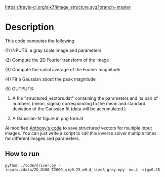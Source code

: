 https://travis-ci.org/aik7/image_structure.svg?branch=master

# Description

This code computes the following:

(1) INPUTS: a gray scale image and parameters

(2) Compute the 2D Fourier transform of the image

(3) Compute the radial average of the Fourier magnitude

(4) Fit a Gaussian about the peak magnitude

(5) OUTPUTS:

1. A file "structured_vectors.dat" containing the parameters and its pair of numbers (mean, sigma) corresponding to the mean and standard deviation of the Gaussian fit (data will be accumulated.)

2. A Gaussian-fit figure in png format

Ai modified [Anthony's code](https://github.com/adegenna/image_structure)
to save structured vectors for multiple input images.
You can just write a script to call this inverse solver multiple times
for different images and parameters.

## How to run  

```
python ./code/driver.py -input=./data/2D_N100_T2000_sig0.25_m0.4_size8_gray.npy -m=.4 -sig=0.25
```
